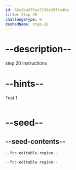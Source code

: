 ```yaml
---
id: 66c8ba975ee7230e29f6c4ba
title: Step 20
challengeType: 0
dashedName: step-20
---
```


# --description--

step 20 instructions

# --hints--

Test 1

```js

```

# --seed--

## --seed-contents--

```js
--fcc-editable-region--

--fcc-editable-region--
```
